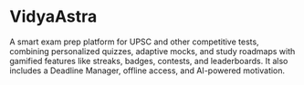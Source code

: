 # VidyaAstra
A smart exam prep platform for UPSC and other competitive tests, combining personalized quizzes, adaptive mocks, and study roadmaps with gamified features like streaks, badges, contests, and leaderboards. It also includes a Deadline Manager, offline access, and AI-powered motivation.
